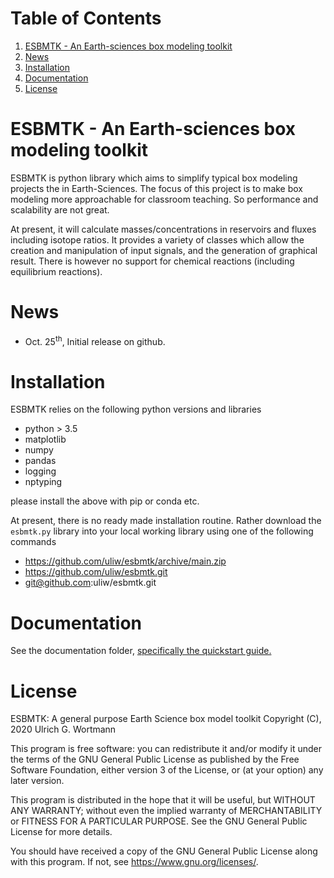 
# Table of Contents

1.  [ESBMTK - An Earth-sciences box modeling toolkit](#org373a2a8)
2.  [News](#org3df6763)
3.  [Installation](#orgf1a1a4f)
4.  [Documentation](#org32d5f79)
5.  [License](#orgc1b3613)


<a id="org373a2a8"></a>

# ESBMTK - An Earth-sciences box modeling toolkit

ESBMTK is python library which aims to simplify typical box modeling
projects the in Earth-Sciences. The focus of this project is to make
box modeling more approachable for classroom teaching. So performance
and scalability are not great.

At present, it will calculate masses/concentrations in reservoirs and
fluxes including isotope ratios. It provides a variety of classes
which allow the creation and manipulation of input signals, and the
generation of graphical result. There is however no support for
chemical reactions (including equilibrium reactions).


<a id="org3df6763"></a>

# News

-   Oct. 25<sup>th</sup>, Initial release on github.


<a id="orgf1a1a4f"></a>

# Installation

ESBMTK relies on the following python versions and libraries

-   python > 3.5
-   matplotlib
-   numpy
-   pandas
-   logging
-   nptyping

please install the above with pip or conda etc. 

At present, there is no ready made installation routine. Rather
download the `esbmtk.py` library into your local working library using
one of the following commands

-   <https://github.com/uliw/esbmtk/archive/main.zip>
-   <https://github.com/uliw/esbmtk.git>
-   git@github.com:uliw/esbmtk.git


<a id="org32d5f79"></a>

# Documentation

See the documentation folder, [specifically the quickstart guide.](esbmtk::Documentation/ESBMTK-Quick-Start_Guide.org::c394)


<a id="orgc1b3613"></a>

# License

ESBMTK: A general purpose Earth Science box model toolkit
Copyright (C), 2020 Ulrich G. Wortmann

This program is free software: you can redistribute it and/or modify
it under the terms of the GNU General Public License as published by
the Free Software Foundation, either version 3 of the License, or
(at your option) any later version.

This program is distributed in the hope that it will be useful,
but WITHOUT ANY WARRANTY; without even the implied warranty of
MERCHANTABILITY or FITNESS FOR A PARTICULAR PURPOSE.  See the
GNU General Public License for more details.

You should have received a copy of the GNU General Public License
along with this program.  If not, see <https://www.gnu.org/licenses/>.

